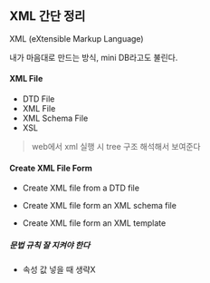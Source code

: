 ## XML 간단 정리

XML (eXtensible Markup Language)

내가 마음대로 만드는 방식, mini DB라고도 불린다.



#### XML File

- DTD File
- XML File	
- XML Schema File
- XSL



> web에서 xml 실행 시 tree 구조 해석해서 보여준다



#### Create XML File Form

- Create XML file from a DTD file

- Create XML file form an XML schema file
- Create XML file form an XML template



##### 문법 규칙 잘 지켜야 한다

- 속성 값 넣을 때 생략X